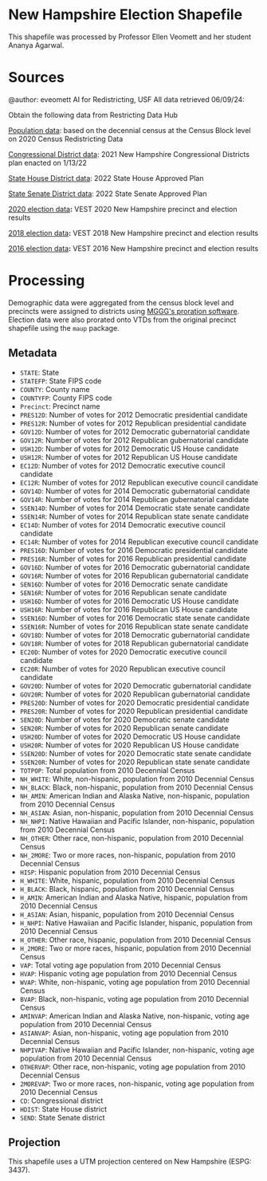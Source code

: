 # New Hampshire Election Shapefile

This shapefile was processed by Professor Ellen Veomett and her student Ananya Agarwal.

# **Sources**
@author: eveomett AI for Redistricting, USF All data retrieved 06/09/24:

Obtain the following data from Restricting Data Hub

[Population data](https://redistrictingdatahub.org/dataset/new-hampshire-block-pl-94171-2020-by-table/): based on the decennial census at the Census Block level on 2020 Census Redistricting Data

[Congressional District data](https://redistrictingdatahub.org/dataset/2022-new-hampshire-congressional-districts-plan-approved/): 2021 New Hampshire Congressional Districts plan enacted on 1/13/22

[State House District data](https://redistrictingdatahub.org/dataset/2022-new-hampshire-state-house-of-representatives-approved-plan/): 2022 State House Approved Plan

[State Senate District data](https://redistrictingdatahub.org/dataset/2022-new-hampshire-state-senate-approved-plan/): 2022 State Senate Approved Plan

[2020 election data](https://redistrictingdatahub.org/dataset/vest-2020-new-hampshire-precinct-and-election-results/)**:**  VEST 2020 New Hampshire precinct and election results

[2018 election data](https://redistrictingdatahub.org/dataset/vest-2018-new-hampshire-precinct-and-election-results/)**:**  VEST 2018 New Hampshire precinct and election results

[2016 election data](https://redistrictingdatahub.org/dataset/vest-2016-new-hampshire-precinct-and-election-results/)**:**  VEST 2016 New Hampshire precinct and election results

# **Processing**

Demographic data were aggregated from the census block level and precincts were assigned to districts using [MGGG's proration software](https://github.com/mggg/maup). Election data were also prorated onto VTDs from the original precinct shapefile using the `maup` package.

## Metadata
* `STATE`: State
* `STATEFP`: State FIPS code
* `COUNTY`: County name
* `COUNTYFP`: County FIPS code
* `Precinct`: Precinct name
* `PRES12D`: Number of votes for 2012 Democratic presidential candidate
* `PRES12R`: Number of votes for 2012 Republican presidential candidate
* `GOV12D`: Number of votes for 2012 Democratic gubernatorial candidate
* `GOV12R`: Number of votes for 2012 Republican gubernatorial candidate
*	`USH12D`: Number of votes for 2012 Democratic US House candidate
*	`USH12R`: Number of votes for 2012 Republican US House candidate
* `EC12D`: Number of votes for 2012 Democratic executive council candidate
* `EC12R`: Number of votes for 2012 Republican executive council candidate
* `GOV14D`: Number of votes for 2014 Democratic gubernatorial candidate
* `GOV14R`: Number of votes for 2014 Republican gubernatorial candidate
* `SSEN14D`: Number of votes for 2014 Democratic state senate candidate
*	`SSEN14R`: Number of votes for 2014 Republican state senate candidate
* `EC14D`: Number of votes for 2014 Democratic executive council candidate
* `EC14R`: Number of votes for 2014 Republican executive council candidate
*	`PRES16D`: Number of votes for 2016 Democratic presidential candidate
*	`PRES16R`: Number of votes for 2016 Republican presidential candidate
* `GOV16D`: Number of votes for 2016 Democratic gubernatorial candidate
* `GOV16R`: Number of votes for 2016 Republican gubernatorial candidate
*	`SEN16D`: Number of votes for 2016 Democratic senate candidate
*	`SEN16R`: Number of votes for 2016 Republican senate candidate
*	`USH16D`: Number of votes for 2016 Democratic US House candidate
*	`USH16R`: Number of votes for 2016 Republican US House candidate
* `SSEN16D`: Number of votes for 2016 Democratic state senate candidate
*	`SSEN16R`: Number of votes for 2016 Republican state senate candidate
* `GOV18D`: Number of votes for 2018 Democratic gubernatorial candidate
* `GOV18R`: Number of votes for 2018 Republican gubernatorial candidate
* `EC20D`: Number of votes for 2020 Democratic executive council candidate
* `EC20R`: Number of votes for 2020 Republican executive council candidate
* `GOV20D`: Number of votes for 2020 Democratic gubernatorial candidate
* `GOV20R`: Number of votes for 2020 Republican gubernatorial candidate
* `PRES20D`: Number of votes for 2020 Democratic presidential candidate
*	`PRES20R`: Number of votes for 2020 Republican presidential candidate
*	`SEN20D`: Number of votes for 2020 Democratic senate candidate
*	`SEN20R`: Number of votes for 2020 Republican senate candidate
*	`USH20D`: Number of votes for 2020 Democratic US House candidate
*	`USH20R`: Number of votes for 2020 Republican US House candidate
* `SSEN20D`: Number of votes for 2020 Democratic state senate candidate
*	`SSEN20R`: Number of votes for 2020 Republican state senate candidate
* `TOTPOP`: Total population from 2010 Decennial Census
* `NH_WHITE`: White, non-hispanic, population from 2010 Decennial Census
* `NH_BLACK`: Black, non-hispanic, population from 2010 Decennial Census
* `NH_AMIN`: American Indian and Alaska Native, non-hispanic, population from 2010 Decennial Census
* `NH_ASIAN`: Asian, non-hispanic, population from 2010 Decennial Census
* `NH_NHPI`: Native Hawaiian and Pacific Islander, non-hispanic, population from 2010 Decennial Census
* `NH_OTHER`: Other race, non-hispanic, population from 2010 Decennial Census
* `NH_2MORE`: Two or more races, non-hispanic, population from 2010 Decennial Census
* `HISP`: Hispanic population from 2010 Decennial Census
* `H_WHITE`: White, hispanic, population from 2010 Decennial Census
* `H_BLACK`: Black, hispanic, population from 2010 Decennial Census
* `H_AMIN`: American Indian and Alaska Native, hispanic, population from 2010 Decennial Census
* `H_ASIAN`: Asian, hispanic, population from 2010 Decennial Census
* `H_NHPI`: Native Hawaiian and Pacific Islander, hispanic, population from 2010 Decennial Census
* `H_OTHER`: Other race, hispanic, population from 2010 Decennial Census
* `H_2MORE`: Two or more races, hispanic, population from 2010 Decennial Census
* `VAP`: Total voting age population from 2010 Decennial Census
* `HVAP`: Hispanic voting age population from 2010 Decennial Census
* `WVAP`: White, non-hispanic, voting age population from 2010 Decennial Census
* `BVAP`: Black, non-hispanic, voting age population from 2010 Decennial Census
* `AMINVAP`: American Indian and Alaska Native, non-hispanic, voting age population from 2010 Decennial Census
* `ASIANVAP`: Asian, non-hispanic, voting age population from 2010 Decennial Census
* `NHPIVAP`: Native Hawaiian and Pacific Islander, non-hispanic, voting age population from 2010 Decennial Census
* `OTHERVAP`: Other race, non-hispanic, voting age population from 2010 Decennial Census
* `2MOREVAP`: Two or more races, non-hispanic, voting age population from 2010 Decennial Census
* `CD`: Congressional district
* `HDIST`: State House district
* `SEND`: State Senate district

## Projection
This shapefile uses a UTM projection centered on New Hampshire (ESPG: 3437).
